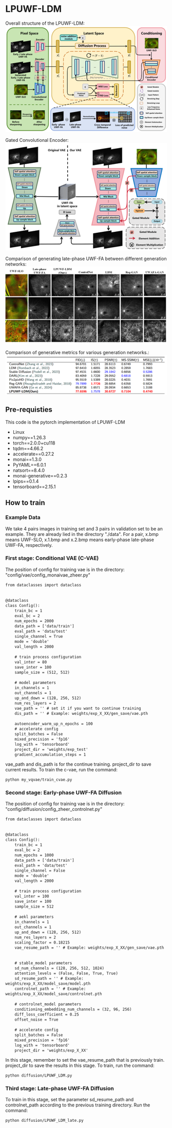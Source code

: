 # **LPUWF-LDM**

Overall structure of the LPUWF-LDM:
![model](imgs/Model.png)

Gated Convolutional Encoder:
![VAE](imgs/VAE.png)

Comparison of generating late-phase UWF-FA between different generation networks:
![COMPARE](imgs/compare.png)

Comparison of generative metrics for various generation networks.:
![table](imgs/table.png)

## Pre-requisties
This code is the pytorch implementation of LPUWF-LDM
- Linux
- numpy==1.26.3
- torch==2.0.0+cu118
- tqdm==4.66.2
- accelerate==0.27.2
- monai==1.3.0
- PyYAML==6.0.1
- natsort==8.4.0
- monai-generative==0.2.3
- lpips==0.1.4
- tensorboard==2.15.1

## How to train
### Example Data
We take 4 pairs images in training set and 3 pairs in validation set to be an example. They are already lied in the directory "./data". For a pair, x.bmp means UWF-SLO, x.1.bmp and x.2.bmp means early-phase late-phase UWF-FA, respectively. 
### First stage: Conditional VAE (C-VAE)
The position of config for training vae is in the directory: "config/vae/config_monaivae_zheer.py"
```
from dataclasses import dataclass


@dataclass
class Config():
    train_bc = 1
    eval_bc = 2
    num_epochs = 2000
    data_path = ['data/train']
    eval_path = 'data/test'
    single_channel = True
    mode = 'double'
    val_length = 2000

    # train process configuration
    val_inter = 80
    save_inter = 100
    sample_size = (512, 512)

    # model parameters
    in_channels = 1
    out_channels = 1
    up_and_down = (128, 256, 512)
    num_res_layers = 2
    vae_path = '' # set it if you want to continue training
    dis_path = '' # Example: weights/exp_X_XX/gen_save/vae.pth

    autoencoder_warm_up_n_epochs = 100
    # accelerate config
    split_batches = False
    mixed_precision = 'fp16'
    log_with = 'tensorboard'
    project_dir = 'weights/exp_test'
    gradient_accumulation_steps = 1
```
vae_path and dis_path is for the continue training. project_dir to save current results. To train the c-vae, run the command: 
```
python my_vqvae/train_cvae.py
```

### Second stage: Early-phase UWF-FA Diffusion
The position of config for training vae is in the directory: "config/diffusion/config_zheer_controlnet.py"
```
from dataclasses import dataclass


@dataclass
class Config():
    train_bc = 1
    eval_bc = 2
    num_epochs = 1000
    data_path = ['data/train']
    eval_path = 'data/test'
    single_channel = False
    mode = 'double'
    val_length = 2000

    # train process configuration
    val_inter = 100
    save_inter = 100
    sample_size = 512

    # aekl parameters
    in_channels = 1
    out_channels = 1
    up_and_down = (128, 256, 512)
    num_res_layers = 2
    scaling_factor = 0.18215
    vae_resume_path = '' # Example: weights/exp_X_XX/gen_save/vae.pth


    # stable_model parameters
    sd_num_channels = (128, 256, 512, 1024)
    attention_levels = (False, False, True, True)
    sd_resume_path = '' # Example: weights/exp_X_XX/model_save/model.pth
    controlnet_path = '' # Example: weights/exp_X_XX/model_save/controlnet.pth
    
    # controlnet_model parameters
    conditioning_embedding_num_channels = (32, 96, 256)
    diff_loss_coefficient = 0.25
    offset_noise = True
    
    # accelerate config
    split_batches = False
    mixed_precision = 'fp16'
    log_with = 'tensorboard'
    project_dir = 'weights/exp_X_XX'
```
In this stage, remember to set the vae_resume_path that is previously train. project_dir to save the results in this stage. To train, run the command: 
```
python diffusion/LPUWF_LDM.py
```

### Third stage: Late-phase UWF-FA Diffusion
To train in this stage, set the parameter sd_resume_path and controlnet_path according to the previous training directory. Run the command: 
```
python diffusion/LPUWF_LDM_late.py
```
